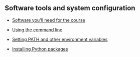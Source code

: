 
## Software tools and system configuration

- [Software you'll need for the course](https://github.com/pmagwene/Bio313/blob/master/course-tools/starting-tools.md)

- [Using the command line](https://github.com/pmagwene/Bio313/blob/master/course-tools/using-command-line.md)

- [Setting PATH and other environment variables](https://github.com/pmagwene/Bio313/blob/master/course-tools/setting-paths.md)

- [Installing Python packages](https://github.com/pmagwene/Bio313/blob/master/course-tools/python-packages.md)